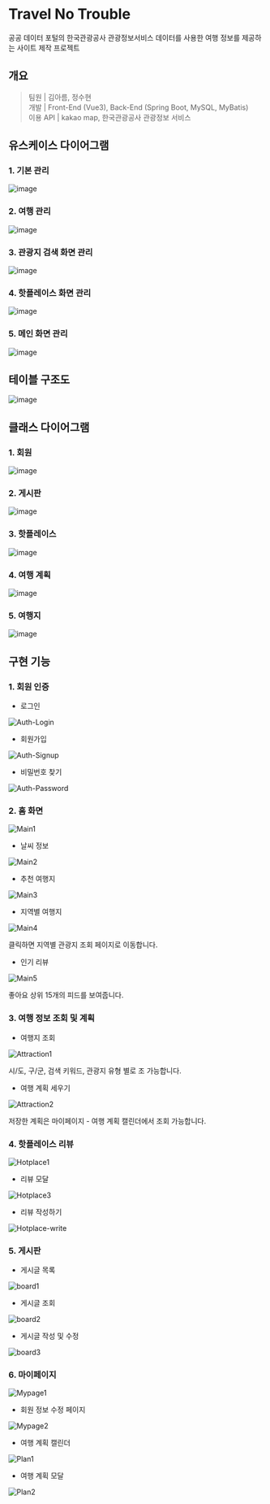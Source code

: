 # Travel No Trouble
공공 데이터 포털의 한국관광공사 관광정보서비스 데이터를 사용한 여행 정보를 제공하는 사이트 제작 프로젝트

## 개요
> 팀원 | 김아름, 정수현<br>
> 개발 | Front-End (Vue3), Back-End (Spring Boot, MySQL, MyBatis)<br>
> 이용 API | kakao map, 한국관광공사 관광정보 서비스

## 유스케이스 다이어그램

### 1. 기본 관리
![image](https://github.com/SSAFYJJANG/TravelNoTrouble/assets/108526743/a09dcb27-fb96-45f4-b9d8-3ed429a3a196)

### 2. 여행 관리
![image](https://github.com/SSAFYJJANG/TravelNoTrouble/assets/108526743/0eb9a567-92e9-4660-8616-f10a4d057a77)

### 3. 관광지 검색 화면 관리
![image](https://github.com/SSAFYJJANG/TravelNoTrouble/assets/108526743/85f1f4ff-c4e6-45c5-bc3c-8e151caae3dd)

### 4. 핫플레이스 화면 관리
![image](https://github.com/SSAFYJJANG/TravelNoTrouble/assets/108526743/cf2e5387-d018-4c5a-8d27-33e59ce2f1da)

### 5. 메인 화면 관리
![image](https://github.com/SSAFYJJANG/TravelNoTrouble/assets/108526743/4dc8982a-1eb6-41f8-a0ca-24ea53dcb465)

## 테이블 구조도

![image](https://github.com/SSAFYJJANG/TravelNoTrouble/assets/108526743/51a0e120-d69d-4e84-b183-b7c499e4da27)

## 클래스 다이어그램

### 1. 회원
![image](https://github.com/SSAFYJJANG/TravelNoTrouble/assets/108526743/4867a81c-e852-4764-baa2-267c5bb0d4c4)

### 2. 게시판
![image](https://github.com/SSAFYJJANG/TravelNoTrouble/assets/108526743/971ae166-70e9-47fa-b9cc-c659964e562b)

### 3. 핫플레이스
![image](https://github.com/SSAFYJJANG/TravelNoTrouble/assets/108526743/2baa1ca8-4509-447c-9ce8-f476de14f324)

### 4. 여행 계획
![image](https://github.com/SSAFYJJANG/TravelNoTrouble/assets/108526743/578dd06a-7f44-44b5-a698-d5c1a9ce68de)

### 5. 여행지
![image](https://github.com/SSAFYJJANG/TravelNoTrouble/assets/108526743/3851a4cb-2fae-46a2-841c-042ecbfdd5e2)

## 구현 기능

### 1. 회원 인증

* 로그인
  
![Auth-Login](https://github.com/SSAFYJJANG/TravelNoTrouble/assets/108526743/8e270626-9946-4150-b507-421e49c29265)


* 회원가입
  
![Auth-Signup](https://github.com/SSAFYJJANG/TravelNoTrouble/assets/108526743/c5f874b2-788b-4168-83c4-db2cca8ff168)


* 비밀번호 찾기
  
![Auth-Password](https://github.com/SSAFYJJANG/TravelNoTrouble/assets/108526743/01babb18-bdac-4d28-a8d2-1c40f4e01b9b)


### 2. 홈 화면

![Main1](https://github.com/SSAFYJJANG/TravelNoTrouble/assets/108526743/1e5e4b64-8c9b-4cea-adbf-5ee4b6e21fbf)


* 날씨 정보

![Main2](https://github.com/SSAFYJJANG/TravelNoTrouble/assets/108526743/ddff32d5-e3f3-4505-a950-6d9e2584ae3a)


* 추천 여행지

![Main3](https://github.com/SSAFYJJANG/TravelNoTrouble/assets/108526743/54a2b0b3-4a42-4235-9660-7a5036d8d5af)


* 지역별 여행지

![Main4](https://github.com/SSAFYJJANG/TravelNoTrouble/assets/108526743/a9e950c1-32ea-4272-b2f4-3821ff289486)

클릭하면 지역별 관광지 조회 페이지로 이동합니다.


* 인기 리뷰

![Main5](https://github.com/SSAFYJJANG/TravelNoTrouble/assets/108526743/4ee08048-8ebd-4fb8-a836-cf85371fec0d)

좋아요 상위 15개의 피드를 보여줍니다.


### 3. 여행 정보 조회 및 계획

* 여행지 조회

![Attraction1](https://github.com/SSAFYJJANG/TravelNoTrouble/assets/108526743/95a5193e-c623-4516-a768-5a8351eef00e)

시/도, 구/군, 검색 키워드, 관광지 유형 별로 조 가능합니다.


* 여행 계획 세우기

![Attraction2](https://github.com/SSAFYJJANG/TravelNoTrouble/assets/108526743/9c7c2d92-e6ee-4a13-a26b-283dd43d387b)

저장한 계획은 마이페이지 - 여행 계획 캘린더에서 조회 가능합니다.


### 4. 핫플레이스 리뷰

![Hotplace1](https://github.com/SSAFYJJANG/TravelNoTrouble/assets/108526743/b2ce842e-5356-4152-a00d-0e1a35d9aa6e)


* 리뷰 모달

![Hotplace3](https://github.com/SSAFYJJANG/TravelNoTrouble/assets/108526743/215a93e0-1082-4ae1-bf01-f78290398c8e)


* 리뷰 작성하기

![Hotplace-write](https://github.com/SSAFYJJANG/TravelNoTrouble/assets/108526743/4bf5d30a-881d-4a45-a7e2-1d4eaf299400)


### 5. 게시판

* 게시글 목록

![board1](https://github.com/SSAFYJJANG/TravelNoTrouble/assets/108526743/ab837d6f-2f5d-40e4-b3a5-89b19af43c2f)


* 게시글 조회

![board2](https://github.com/SSAFYJJANG/TravelNoTrouble/assets/108526743/50e1a965-509e-4977-babe-8d925dede23c)


* 게시글 작성 및 수정

![board3](https://github.com/SSAFYJJANG/TravelNoTrouble/assets/108526743/0ef919d3-aada-460e-aa7c-dd5fdfdfcbe6)


### 6. 마이페이지

![Mypage1](https://github.com/SSAFYJJANG/TravelNoTrouble/assets/108526743/8acd356d-3495-44d4-b7a1-db5097db33dc)


* 회원 정보 수정 페이지

![Mypage2](https://github.com/SSAFYJJANG/TravelNoTrouble/assets/108526743/588562da-1869-437f-942c-1b8bc4617e03)


* 여행 계획 캘린더

![Plan1](https://github.com/SSAFYJJANG/TravelNoTrouble/assets/108526743/99454827-a2d6-4c86-9d5d-54dab29589c4)


* 여행 계획 모달

![Plan2](https://github.com/SSAFYJJANG/TravelNoTrouble/assets/108526743/654e3f0f-2b1f-40d8-a84d-c577511196a6)

